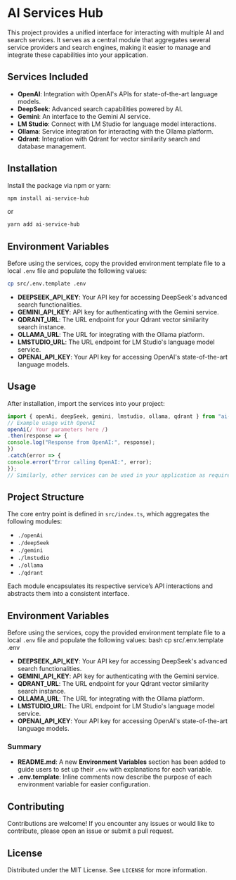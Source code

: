 # AI Services Hub

This project provides a unified interface for interacting with multiple AI and search services. It serves as a central module that aggregates several service providers and search engines, making it easier to manage and integrate these capabilities into your application.

## Services Included

- **OpenAI**: Integration with OpenAI's APIs for state-of-the-art language models.
- **DeepSeek**: Advanced search capabilities powered by AI.
- **Gemini**: An interface to the Gemini AI service.
- **LM Studio**: Connect with LM Studio for language model interactions.
- **Ollama**: Service integration for interacting with the Ollama platform.
- **Qdrant**: Integration with Qdrant for vector similarity search and database management.

## Installation

Install the package via npm or yarn:
```bash
npm install ai-service-hub
```
or
```bash
yarn add ai-service-hub
```

## Environment Variables

Before using the services, copy the provided environment template file to a local `.env` file and populate the following values:

```bash
cp src/.env.template .env
```

- **DEEPSEEK_API_KEY**: Your API key for accessing DeepSeek's advanced search functionalities.
- **GEMINI_API_KEY**: API key for authenticating with the Gemini service.
- **QDRANT_URL**: The URL endpoint for your Qdrant vector similarity search instance.
- **OLLAMA_URL**: The URL for integrating with the Ollama platform.
- **LMSTUDIO_URL**: The URL endpoint for LM Studio's language model service.
- **OPENAI_API_KEY**: Your API key for accessing OpenAI's state-of-the-art language models.

## Usage

After installation, import the services into your project:

```typescript
import { openAi, deepSeek, gemini, lmstudio, ollama, qdrant } from "ai-service-hub";
// Example usage with OpenAI
openAi(/ Your parameters here /)
.then(response => {
console.log("Response from OpenAI:", response);
})
.catch(error => {
console.error("Error calling OpenAI:", error);
});
// Similarly, other services can be used in your application as required
```

## Project Structure

The core entry point is defined in `src/index.ts`, which aggregates the following modules:

- `./openAi`
- `./deepSeek`
- `./gemini`
- `./lmstudio`
- `./ollama`
- `./qdrant`

Each module encapsulates its respective service’s API interactions and abstracts them into a consistent interface.

## Environment Variables

Before using the services, copy the provided environment template file to a local `.env` file and populate the following values:
bash
cp src/.env.template .env
- **DEEPSEEK_API_KEY**: Your API key for accessing DeepSeek's advanced search functionalities.
- **GEMINI_API_KEY**: API key for authenticating with the Gemini service.
- **QDRANT_URL**: The URL endpoint for your Qdrant vector similarity search instance.
- **OLLAMA_URL**: The URL for integrating with the Ollama platform.
- **LMSTUDIO_URL**: The URL endpoint for LM Studio's language model service.
- **OPENAI_API_KEY**: Your API key for accessing OpenAI's state-of-the-art language models.

### Summary

- **README.md**: A new **Environment Variables** section has been added to guide users to set up their `.env` with explanations for each variable.
- **.env.template**: Inline comments now describe the purpose of each environment variable for easier configuration.

## Contributing

Contributions are welcome! If you encounter any issues or would like to contribute, please open an issue or submit a pull request.

## License

Distributed under the MIT License. See `LICENSE` for more information.